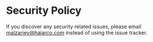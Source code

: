 # Security Policy

If you discover any security related issues, please email malzariey@hajarco.com instead of using the issue tracker.
